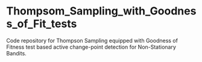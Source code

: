 # Thompsom_Sampling_with_Goodness_of_Fit_tests
Code repository for Thompson Sampling equipped with Goodness of Fitness test based active change-point detection for Non-Stationary Bandits.
